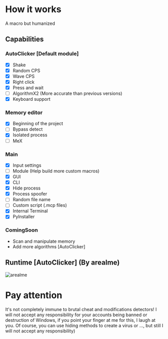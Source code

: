 # How it works
A macro but humanized
## Capabilities
### AutoClicker [Default module]
- [X] Shake
- [X] Random CPS
- [X] Wave CPS
- [X] Right click
- [X] Press and wait
- [ ] AlgorithmX2 (More accurate than previous versions)
- [X] Keyboard support
### Memory editor
- [X] Beginning of the project
- [ ] Bypass detect
- [X] Isolated process
- [ ] MeX

### Main
- [X] Input settings
- [ ] Module (Help build more custom macros)
- [X] GUI
- [X] CLI
- [X] Hide process
- [X] Process spoofer
- [ ] Random file name
- [ ] Custom script (.mcp files)
- [X] Internal Terminal
- [X] PyInstaller

### ComingSoon
+ Scan and manipulate memory
+ Add more algorithms [AutoClicker]
## Runtime [AutoClicker] (By arealme)
![arealme](https://github.com/SmaamX/AutoPy/assets/90418723/bd3544dd-2077-4e92-883a-34d8edea943c)
# Pay attention
It's not completely immune to brutal cheat and modifications detectors!
I will not accept any responsibility for your accounts being banned or destruction of Windows, if you point your finger at me for this, I laugh at you.
Of course, you can use hiding methods to create a virus or ..., but still I will not accept any responsibility)
